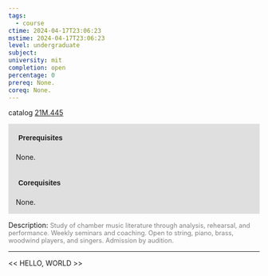 ```yaml
---
tags:
  - course
ctime: 2024-04-17T23:06:23
mstime: 2024-04-17T23:06:23
level: undergraduate
subject: 
university: mit
completion: open
percentage: 0
prereq: None.
coreq: None.
---
```


catalog [21M.445](http://student.mit.edu/catalog/m21Ma.html#21M.445)

<span style="display: block; padding: 15px; background-color: rgb(100, 100, 100, 0.2);"><font id="m_prereq2555_0" style="display: block; font-family: Arial, sans-serif; font-weight: bold; padding: 5px">Prerequisites</font><br><span id="prereq2555_0">None.</span></span>
<span style="display: block; padding: 15px; background-color: rgb(100, 100, 100, 0.2);"><font id="m_coreq2555_0" style="display: block; font-family: Arial, sans-serif; font-weight: bold; padding: 5px">Corequisites</font><br><span id="coreq2555_0">None.</span></span>

<font style="">Description:</font>
<font style="color: grey; font-size: 0.8rem;">Study of chamber music literature through analysis, rehearsal, and performance. Weekly seminars and coaching. Open to string, piano, brass, woodwind players, and singers. Admission by audition.</font>



---

<< HELLO, WORLD >>
